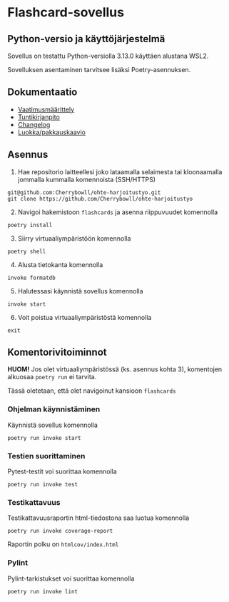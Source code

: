 # Flashcard-sovellus

## Python-versio ja käyttöjärjestelmä

Sovellus on testattu Python-versiolla 3.13.0 käyttäen alustana WSL2.

Sovelluksen asentaminen tarvitsee lisäksi Poetry-asennuksen.

## Dokumentaatio

- [Vaatimusmäärittely](https://github.com/Cherrybowll/ohte-harjoitustyo/blob/master/flashcards/dokumentaatio/vaatimusmaarittely.md)
- [Tuntikirjanpito](https://github.com/Cherrybowll/ohte-harjoitustyo/blob/master/flashcards/dokumentaatio/tuntikirjanpito.md)
- [Changelog](https://github.com/Cherrybowll/ohte-harjoitustyo/blob/master/flashcards/dokumentaatio/changelog.md)
- [Luokka/pakkauskaavio](https://github.com/Cherrybowll/ohte-harjoitustyo/blob/master/flashcards/dokumentaatio/arkkitehtuuri.md)

## Asennus

1. Hae repositorio laitteellesi joko lataamalla selaimesta tai kloonaamalla jommalla kummalla komennoista (SSH/HTTPS)
```
git@github.com:Cherrybowll/ohte-harjoitustyo.git
git clone https://github.com/Cherrybowll/ohte-harjoitustyo
```

2. Navigoi hakemistoon `flashcards` ja asenna riippuvuudet komennolla
```
poetry install
```

3. Siirry virtuaaliympäristöön komennolla
```
poetry shell
```

4. Alusta tietokanta komennolla
```
invoke formatdb
```

5. Halutessasi käynnistä sovellus komennolla
```
invoke start
```

6. Voit poistua virtuaaliympäristöstä komennolla
```
exit
```

## Komentorivitoiminnot

**HUOM!** Jos olet virtuaaliympäristössä (ks. asennus kohta 3), komentojen alkuosaa `poetry run` ei tarvita.

Tässä oletetaan, että olet navigoinut kansioon `flashcards`

### Ohjelman käynnistäminen

Käynnistä sovellus komennolla
```
poetry run invoke start
```

### Testien suorittaminen
Pytest-testit voi suorittaa komennolla
```
poetry run invoke test
```

### Testikattavuus
Testikattavuusraportin html-tiedostona saa luotua komennolla
```
poetry run invoke coverage-report
```
Raportin polku on `htmlcov/index.html`

### Pylint
Pylint-tarkistukset voi suorittaa komennolla
```
poetry run invoke lint
```

